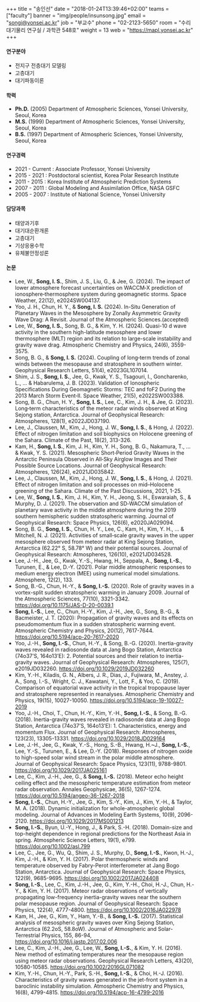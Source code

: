 ﻿+++
title = "송인선"
date = "2018-01-24T13:39:46+02:00"
teams = ["faculty"]
banner = "img/people/insunsong.jpg"
email = "songi@yonsei.ac.kr"
job = "부교수"
phone = "02-2123-5650"
room = "수리대기물리 연구실 / 과학관 548호"
weight = 13
web = "https://mapl.yonsei.ac.kr"
+++

#### 연구분야
+ 전지구 전층대기 모델링
+ 고층대기
+ 대기파동이론

#### 학력
+ **Ph.D.** (2005) Department of Atmospheric Sciences, Yonsei University, Seoul, Korea
+ **M.S.** (1999) Department of Atmospheric Sciences, Yonsei University, Seoul, Korea
+ **B.S.** (1997) Department of Atmospheric Sciences, Yonsei University, Seoul, Korea

#### 연구경력
+ 2021 - Current : Associate Professor, Yonsei University
+ 2015 - 2021    : Postdoctoral scientist, Korea Polar Research Institute
+ 2011 - 2015    : Korea Institute of Atmospheric Prediction Systems
+ 2007 - 2011    : Global Modeling and Assimilation Office, NASA GSFC
+ 2005 - 2007    : Institute of National Science, Yonsei University


#### 담당과목
+ 태양과기후
+ 대기대순환개론
+ 고층대기
+ 기상응용수학
+ 유체불안정성론

#### 논문
+ Lee, W., **Song, I. S.**, Shim, J. S., Liu, G., & Jee, G. (2024). The impact of lower atmosphere forecast uncertainties on WACCM‐X prediction of ionosphere‐thermosphere system during geomagnetic storms. Space Weather, 22(12), e2024SW004137.
+ Yoo, J. H., Chun, H. Y., & **Song, I. S.** (2024). In-Situ Generation of Planetary Waves in the Mesosphere by Zonally Asymmetric Gravity Wave Drag: A Revisit. Journal of the Atmospheric Sciences.(accepted)
+ Lee, W., **Song, I. S.**, Song, B. G., & Kim, Y. H. (2024). Quasi-10 d wave activity in the southern high-latitude mesosphere and lower thermosphere (MLT) region and its relation to large-scale instability and gravity wave drag. Atmospheric Chemistry and Physics, 24(6), 3559-3575.
+ Song, B. G., & **Song, I. S.** (2024). Coupling of long‐term trends of zonal winds between the mesopause and stratosphere in southern winter. Geophysical Research Letters, 51(4), e2023GL107014.
+ Shim, J. S., **Song, I. S.**, Jee, G., Kwak, Y. S., Tsagouri, I., Goncharenko, L., ... & Habarulema, J. B. (2023). Validation of Ionospheric Specifications During Geomagnetic Storms: TEC and foF2 During the 2013 March Storm Event‐II. Space Weather, 21(5), e2022SW003388.
+ Song, B. G., Chun, H. Y., **Song, I. S.**, Lee, C., Kim, J. H., & Jee, G. (2023). Long‐term characteristics of the meteor radar winds observed at King Sejong station, Antarctica. Journal of Geophysical Research: Atmospheres, 128(1), e2022JD037190.
+ Lee, J., Claussen, M., Kim, J., Hong, J. W., **Song, I. S.**, & Hong, J. (2022). Effect of nitrogen limitation and soil biophysics on Holocene greening of the Sahara. Climate of the Past, 18(2), 313-326.
+ Kam, H., **Song, I. S.**, Kim, J. H., Kim, Y. H., Song, B. G., Nakamura, T., ... & Kwak, Y. S. (2021). Mesospheric Short‐Period Gravity Waves in the Antarctic Peninsula Observed in All‐Sky Airglow Images and Their Possible Source Locations. Journal of Geophysical Research: Atmospheres, 126(24), e2021JD035842.
+ Lee, J., Claussen, M., Kim, J., Hong, J. W., **Song, I. S.**, & Hong, J. (2021). Effect of nitrogen limitation and soil processes on mid–Holocene greening of the Sahara. Climate of the Past Discussions, 2021, 1-25.
+ Lee, W., **Song, I. S.**, Kim, J. H., Kim, Y. H., Jeong, S. H., Eswaraiah, S., & Murphy, D. J. (2021). The observation and SD‐WACCM simulation of planetary wave activity in the middle atmosphere during the 2019 southern hemispheric sudden stratospheric warming. Journal of Geophysical Research: Space Physics, 126(6), e2020JA029094.
+ Song, B. G., **Song, I. S.**, Chun, H. Y., Lee, C., Kam, H., Kim, Y. H., ... & Mitchell, N. J. (2021). Activities of small‐scale gravity waves in the upper mesosphere observed from meteor radar at King Sejong Station, Antarctica (62.22° S, 58.78° W) and their potential sources. Journal of Geophysical Research: Atmospheres, 126(10), e2021JD034528.
+ Lee, J.-H., Jee, G., Kwak, Y.-S., Hwang, H., Seppala, A., <b>Song, I.-S.</b>, Turunen, E., & Lee, D.-Y. (2021). Polar middle atmospheric responses to medium energy electron (MEE) using numerical model simulations. Atmosphere, 12(2), 133. 
+ Song, B.-G., Chun, H.-Y., & <b>Song, I.-S.</b> (2020). Role of gravity waves in a vortex-split sudden stratospheric warming in January 2009. Journal of the Atmospheric Sciences, 77(10), 3321-3342. https://doi.org/10.1175/JAS-D-20-0039.1
+ <b>Song, I.-S.</b>, Lee, C., Chun, H.-Y., Kim, J.-H., Jee, G., Song, B.-G., & Bacmeister, J. T. (2020): Propagation of gravity waves and its effects on pseudomomentum flux in a sudden stratospheric warming event. Atmospheric Chemistry and Physics, 20(12), 7617-7644. https://doi.org/10.5194/acp-20-7617-2020
+ Yoo, J.-H., <b>Song, I.-S.</b>, Chun, H.-Y., & Song, B.-G. (2020). Inertia-gravity waves revealed in radiosonde data at Jang Bogo Station, Antarctica (74o37’S, 164o13’E): 2. Potential sources and their relation to inertia-gravity waves. Journal of Geophysical Research: Atmospheres, 125(7), e2019JD032260. https://doi.org/10.1029/2019JD032260
+ Kim, Y.-H., Kiladis, G. N., Albers, J. R., Dias, J., Fujiwara, M., Anstey, J. A., Song, I.-S., Wright, C. J., Kawatani, Y., Lott, F., & Yoo, C. (2019). Comparison of equatorial wave activity in the tropical tropopause layer and stratosphere represented in reanalyses. Atmospheric Chemistry and Physics, 19(15), 10027-10050. https://doi.org/10.5194/acp-19-10027-2019
+ Yoo, J.-H., Choi, T., Chun, H.-Y., Kim, Y.-H., <b>Song, I.-S.</b>, & Song, B.-G. (2018). Inertia-gravity waves revealed in radiosonde data at Jang Bogo Station, Antarctica (74o37’S, 164o13’E): 1. Characteristics, energy and momentum Flux. Journal of Geophysical Research: Atmospheres, 123(23), 13305-13331. https://doi.org/10.1029/2018JD029164
+ Lee, J.-H., Jee, G., Kwak, Y.-S., Hong, S.-B., Hwang, H.~J., <b>Song, I.-S.</b>, Lee, Y.-S., Turunen, E., & Lee, D.-Y. (2018). Responses of nitrogen oxide to high-speed solar wind stream in the polar middle atmosphere. Journal of Geophysical Research: Space Physics, 123(11), 9788-9801. https://doi.org/10.1029/2017JA025161
+ Lee, C., Kim, J.-H., Jee, G., & <b>Song, I.-S.</b> (2018). Meteor echo height ceiling effect and the mesospheric temperature estimation from meteor radar observation. Annales Geophysicae, 36(5), 1267-1274. https://doi.org/10.5194/angeo-36-1267-2018
+ <b>Song, I.-S.</b>, Chun, H.-Y., Jee, G., Kim, S.-Y., Kim, J., Kim, Y.-H., & Taylor, M. A. (2018). Dynamic initialization for whole-atmospheric global modeling. Journal of Advances in Modeling Earth Systems, 10(9), 2096-2120. https://doi.org/10.1029/2017MS001213
+ <b>Song, I.-S.</b>, Byun, U.-Y., Hong, J., & Park, S.-H. (2018). Domain-size and top-height dependence in regional predictions for the Northeast Asia in spring. Atmospheric Science Letters, 19(1), e799. https://doi.org/10.1002/asl.799
+ Lee, C., Jee, G., Wu, Q., Shim, J. S., Murphy, D., <b>Song, I.-S.</b>, Kwon, H.-J., Kim, J.-H., & Kim, Y. H. (2017). Polar thermospheric winds and temperature observed by Fabry-Perot interferometer at Jang Bogo Station, Antarctica. Journal of Geophysical Research: Space Physics, 122(9), 9685-9695. https://doi.org/10.1002/2017JA024408
+ <b>Song, I.-S.</b>, Lee, C., Kim, J.-H., Jee, G., Kim, Y.-H., Choi, H.-J., Chun, H.-Y., & Kim, Y. H. (2017). Meteor radar observations of vertically propagating low-frequency inertia-gravity waves near the southern polar mesopause region. Journal of Geophysical Research: Space Physics, 122(4), 4777-4800. https://doi.org/10.1002/2016JA022978
+ Kam, H., Jee, G., Kim, Y., Ham, Y.-B., & <b>Song, I.-S.</b> (2017). Statistical analysis of mesospheric gravity waves over King Sejong Station, Antarctica (62.2oS, 58.8oW). Journal of Atmospheric and Solar-Terrestrial Physics, 155, 86-94, https://doi.org/10.1016/j.jastp.2017.02.006
+ Lee, C., Kim, J.-H., Jee, G., Lee, W., <b>Song, I.-S.</b>, & Kim, Y. H. (2016). New method of estimating temperatures near the mesopause region using meteor radar observations. Geophysical Research Letters, 43(20), 10580-10585. https://doi.org/10.1002/2016GL071082
+ Kim, Y.-H., Chun, H.-Y., Park, S.-H., <b>Song, I.-S.</b>, & Choi, H.-J. (2016). Characteristics of gravity waves generated in the jet-front system in a baroclinic instability simulation. Atmospheric Chemistry and Physics, 16(8), 4799-4815. https://doi.org/10.5194/acp-16-4799-2016
